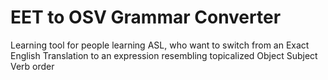 # EET to OSV Grammar Converter

Learning tool for people learning ASL, who want to switch from an Exact English Translation to an expression resembling topicalized Object Subject Verb order

